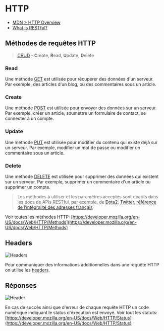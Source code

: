 # HTTP

+ [MDN > HTTP Overview](https://developer.mozilla.org/en-US/docs/Web/HTTP/Overview)
+ [What is RESTful?](https://stackoverflow.com/questions/671118/what-exactly-is-restful-programming)

## Méthodes de requêtes HTTP

> [CRUD](https://en.wikipedia.org/wiki/Create,_read,_update_and_delete) - **C**reate, **R**ead, **U**pdate, **D**elete

### Read

Une méthode [GET](https://developer.mozilla.org/en-US/docs/Web/HTTP/Methods/GET) est utilisée pour récupérer des données d'un serveur. Par exemple, des articles d'un blog, ou des commentaires sous un article.

### Create

Une méthode [POST](https://developer.mozilla.org/en-US/docs/Web/HTTP/Methods/POST) est utilisée pour envoyer des données sur un serveur. Par exemple, créer un article, soumettre un formulaire de contact, se connecter à un compte.

### Update

Une méthode [PUT](https://developer.mozilla.org/en-US/docs/Web/HTTP/Methods/PUT) est utilisée pour modifier du contenu qui existe déjà sur un serveur. Par exemple, modifier un mot de passe ou modifier un commentaire sous un article.

### Delete

Une méthode [DELETE](https://developer.mozilla.org/en-US/docs/Web/HTTP/Methods/DELETE) est utilisée pour supprimer des données qui existent sur un serveur. Par exemple, supprimer un commentaire d'un article ou supprimer un compte.


> Les méthodes à utiliser et les paramètres acceptés sont décrits dans les docs de APIs RESTful, par exemple, de [Dota2](https://docs.opendota.com/), [Twitter](https://developer.twitter.com/en/docs.html), [référence de l’intégralité des adresses français](https://adresse.data.gouv.fr/api)


Voir toutes les méthodes HTTP: [https://developer.mozilla.org/en-US/docs/Web/HTTP/Methods](https://developer.mozilla.org/en-US/docs/Web/HTTP/Methods)


## Headers

![Headers](https://i.ibb.co/7NRhQ2S/headers.png)

Pour communiquer des informations additionnelles dans une requête HTTP on utilise les [headers](https://developer.mozilla.org/en-US/docs/Web/HTTP/Headers). 


## Réponses

![Header](https://www.commitstrip.com/wp-content/uploads/2018/08/Strip-Response-code-650-final.jpg)

En cas de succès ainsi que d'erreur de chaque requête HTTP un code numérique indiquant le status d'éxecution est envoyé. Voir tout les statuts: [https://developer.mozilla.org/en-US/docs/Web/HTTP/Status](https://developer.mozilla.org/en-US/docs/Web/HTTP/Status)